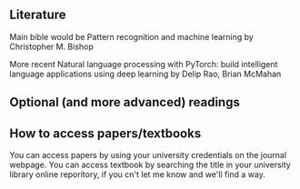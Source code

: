 ## Literature 

Main bible would be Pattern recognition and machine learning by Christopher M. Bishop <br />

More recent Natural language processing with PyTorch: build intelligent language applications using deep learning by Delip Rao, Brian McMahan <br />


## Optional (and more advanced) readings


## How to access papers/textbooks
You can access papers by using your university credentials on the journal webpage. You can access textbook by searching the title in your university library online reporitory, if you cn't let me know and we'll find a way.
